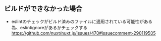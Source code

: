 ## ビルドができなかった場合  
- eslintのチェックがビルド済みのファイルに適用されている可能性がある為、eslintignoreがあるかチェックする  
https://github.com/nuxt/nuxt.js/issues/470#issuecomment-290119505
